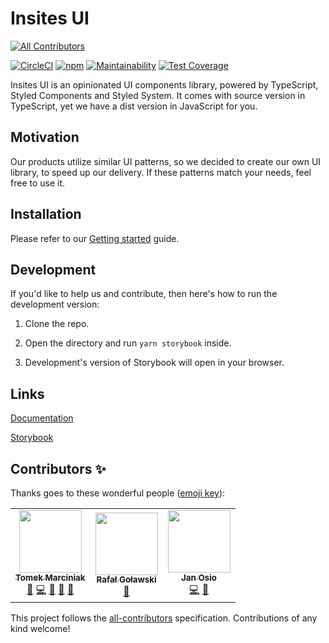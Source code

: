 # Insites UI
<!-- ALL-CONTRIBUTORS-BADGE:START - Do not remove or modify this section -->
[![All Contributors](https://img.shields.io/badge/all_contributors-3-orange.svg?style=flat-square)](#contributors-)
<!-- ALL-CONTRIBUTORS-BADGE:END -->

[![CircleCI](https://circleci.com/gh/insites-co/insites-ui.svg?style=svg)](https://circleci.com/gh/insites-co/insites-ui)
[![npm](https://img.shields.io/npm/v/insites-ui)](https://www.npmjs.com/package/insites-ui)
[![Maintainability](https://api.codeclimate.com/v1/badges/9399a73d71d005fa8bd4/maintainability)](https://codeclimate.com/github/insites-co/insites-ui/maintainability)
[![Test Coverage](https://api.codeclimate.com/v1/badges/9399a73d71d005fa8bd4/test_coverage)](https://codeclimate.com/github/insites-co/insites-ui/test_coverage)

Insites UI is an opinionated UI components library, powered by TypeScript, 
Styled Components and Styled System. It comes with source version in TypeScript,
yet we have a dist version in JavaScript for you.

## Motivation

Our products utilize similar UI patterns, so we decided to create our
own UI library, to speed up our delivery. If these patterns match your
needs, feel free to use it.

## Installation

Please refer to our [Getting started](https://insites-ui-docs.netlify.com/getting-started/) guide.

## Development

If you'd like to help us and contribute, then here's how to run the development version:

1. Clone the repo.

2. Open the directory and run `yarn storybook` inside.

3. Development's version of Storybook will open in your browser.

## Links

[Documentation](https://insites-ui-docs.netlify.com/)

[Storybook](https://insites-ui.netlify.com/)

## Contributors ✨

Thanks goes to these wonderful people ([emoji key](https://allcontributors.org/docs/en/emoji-key)):

<!-- ALL-CONTRIBUTORS-LIST:START - Do not remove or modify this section -->
<!-- prettier-ignore-start -->
<!-- markdownlint-disable -->
<table>
  <tr>
    <td align="center"><a href="http://mrcnk.me"><img src="https://avatars3.githubusercontent.com/u/16132011?v=4" width="100px;" alt=""/><br /><sub><b>Tomek Marciniak</b></sub></a><br /><a href="https://github.com/insites-co/insites-ui/issues?q=author%3Amrcnk" title="Bug reports">🐛</a> <a href="https://github.com/insites-co/insites-ui/commits?author=mrcnk" title="Code">💻</a> <a href="https://github.com/insites-co/insites-ui/commits?author=mrcnk" title="Documentation">📖</a> <a href="#design-mrcnk" title="Design">🎨</a> <a href="#ideas-mrcnk" title="Ideas, Planning, & Feedback">🤔</a></td>
    <td align="center"><a href="http://rago4.github.io"><img src="https://avatars0.githubusercontent.com/u/19167236?v=4" width="100px;" alt=""/><br /><sub><b>Rafał Goławski</b></sub></a><br /><a href="https://github.com/insites-co/insites-ui/commits?author=rago4" title="Documentation">📖</a></td>
    <td align="center"><a href="https://github.com/yahoor1"><img src="https://avatars3.githubusercontent.com/u/8437765?v=4" width="100px;" alt=""/><br /><sub><b>Jan Osio</b></sub></a><br /><a href="https://github.com/insites-co/insites-ui/commits?author=yahoor1" title="Code">💻</a> <a href="https://github.com/insites-co/insites-ui/issues?q=author%3Ayahoor1" title="Bug reports">🐛</a></td>
  </tr>
</table>

<!-- markdownlint-enable -->
<!-- prettier-ignore-end -->
<!-- ALL-CONTRIBUTORS-LIST:END -->

This project follows the [all-contributors](https://github.com/all-contributors/all-contributors) specification. Contributions of any kind welcome!